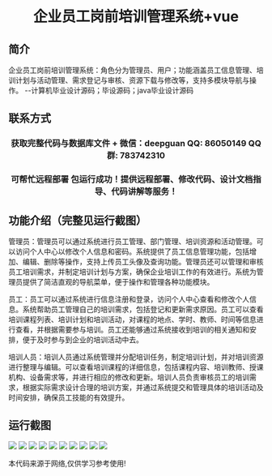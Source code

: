 <p><h1 align="center">企业员工岗前培训管理系统+vue</h1></p>

## 简介
企业员工岗前培训管理系统：角色分为管理员、用户；功能涵盖员工信息管理、培训计划与活动管理、需求登记与审核、资源下载与修改等，支持多模块导航与操作。    --计算机毕业设计源码；毕设源码；java毕业设计源码


## 联系方式
<p><h3 align="center">获取完整代码与数据库文件 + 微信：deepguan QQ: 86050149 QQ群: 783742310</h3></p>
<p><h3 align="center">可帮忙远程部署 包运行成功！提供远程部署、修改代码、设计文档指导、代码讲解等服务！</h3></p>

## 功能介绍（完整见运行截图）
管理员：管理员可以通过系统进行员工管理、部门管理、培训资源和活动管理。可以访问个人中心以修改个人信息和密码。系统提供了员工信息管理功能，包括增加、编辑、删除等操作，支持上传员工头像及查询功能。管理员还可以管理和审核员工培训需求，并制定培训计划与方案，确保企业培训工作的有效进行。系统为管理员提供了简洁直观的导航菜单，便于操作和管理各种功能模块。

员工：员工可以通过系统进行信息注册和登录，访问个人中心查看和修改个人信息。系统帮助员工管理自己的培训需求，包括登记和更新需求原因。员工可以查看培训课程列表、培训计划和培训活动，对课程的地点、学时、教师、时间等信息进行查看，并根据需要参与培训。员工还能够通过系统接收到培训的相关通知和安排，便于及时参与到企业的培训活动中去。

培训人员：培训人员通过系统管理并分配培训任务，制定培训计划，并对培训资源进行整理与编辑。可以查看培训课程的详细信息，包括课程内容、培训教师、授课机构、设备需求等，并进行相应的修改和更新。培训人员负责审核员工的培训需求，根据实际需求设计合理的培训方案，并通过系统提交和管理具体的培训活动及时间安排，确保员工技能的有效提升。


## 运行截图
![](https://bs-1329754181.cos.ap-shanghai.myqcloud.com/ssm/EmployeeTrainingManagementSystem/img/001.jpg)
![](https://bs-1329754181.cos.ap-shanghai.myqcloud.com/ssm/EmployeeTrainingManagementSystem/img/002.jpg)
![](https://bs-1329754181.cos.ap-shanghai.myqcloud.com/ssm/EmployeeTrainingManagementSystem/img/003.jpg)
![](https://bs-1329754181.cos.ap-shanghai.myqcloud.com/ssm/EmployeeTrainingManagementSystem/img/004.jpg)
![](https://bs-1329754181.cos.ap-shanghai.myqcloud.com/ssm/EmployeeTrainingManagementSystem/img/005.jpg)
![](https://bs-1329754181.cos.ap-shanghai.myqcloud.com/ssm/EmployeeTrainingManagementSystem/img/006.jpg)
![](https://bs-1329754181.cos.ap-shanghai.myqcloud.com/ssm/EmployeeTrainingManagementSystem/img/007.jpg)
![](https://bs-1329754181.cos.ap-shanghai.myqcloud.com/ssm/EmployeeTrainingManagementSystem/img/008.jpg)
![](https://bs-1329754181.cos.ap-shanghai.myqcloud.com/ssm/EmployeeTrainingManagementSystem/img/009.jpg)
![](https://bs-1329754181.cos.ap-shanghai.myqcloud.com/ssm/EmployeeTrainingManagementSystem/img/010.jpg)

<p>本代码来源于网络,仅供学习参考使用!</p>

